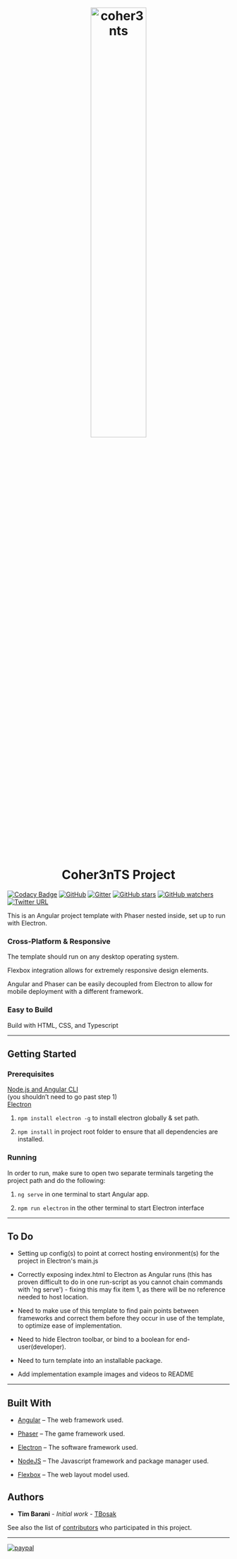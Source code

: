 <h1 align="center">
<a href=" https://github.com/TBosak/game-template/archive/master.zip">
<img src="https://i.ibb.co/2sfVyqR/coher3ntslogocolor.png" alt="coher3nts" height="50% width="50%" border="0">
  </a><br>
Coher3nTS Project
</h1>

[![Codacy Badge](https://api.codacy.com/project/badge/Grade/29fb4dffbab44f48bbb57bd6be67d5ca)](https://app.codacy.com/manual/TBosak/game-template?utm_source=github.com&utm_medium=referral&utm_content=TBosak/game-template&utm_campaign=Badge_Grade_Dashboard) [![GitHub](https://img.shields.io/github/license/TBosak/game-template)](https://github.com/TBosak/game-template/blob/master/LICENSE) [![Gitter](https://badges.gitter.im/Angular-Phaser-Electron-Template/community.svg)](https://gitter.im/Angular-Phaser-Electron-Template/community?utm_source=badge&utm_medium=badge&utm_campaign=pr-badge) [![GitHub stars](https://img.shields.io/github/stars/TBosak/game-template?style=social)](https://github.com/TBosak/game-template) [![GitHub watchers](https://img.shields.io/github/watchers/TBosak/game-template?label=Watchers&style=social)](https://github.com/TBosak/game-template) [![Twitter URL](https://img.shields.io/twitter/url?style=social&url=https%3A%2F%2Fgithub.com%2FTBosak%2Fgame-template)](https://twitter.com/intent/tweet?text=Wow:&url=https%3A%2F%2Fgithub.com%2FTBosak%2Fgame-template)

This is an Angular project template with Phaser nested inside, set up to run with Electron.

### Cross-Platform & Responsive
The template should run on any desktop operating system.  

Flexbox integration allows for extremely responsive design elements.  

Angular and Phaser can be easily decoupled from Electron to allow for mobile deployment with a different framework.  


### Easy to Build
Build with HTML, CSS, and Typescript  

---

## Getting Started


### Prerequisites
[Node.js and Angular CLI](https://angular.io/guide/setup-local)  
(you shouldn’t need to go past step 1)  
[Electron](https://www.electronjs.org/docs/tutorial/installation)  


1. ```npm install electron -g``` to install electron globally & set path.  

2. ```npm install``` in project root folder to ensure that all dependencies are installed.  


### Running
In order to run, make sure to open two separate terminals targeting the project path and do the following:  

1. ```ng serve``` in one terminal to start Angular app.  

2. ```npm run electron``` in the other terminal to start Electron interface  

---

## To Do  
* Setting up config(s) to point at correct hosting environment(s) for the project in Electron's main.js  

* Correctly exposing index.html to Electron as Angular runs (this has proven difficult to do in one run-script as you cannot chain commands with 'ng serve') - fixing this may fix item 1, as there will be no reference needed to host location.  

* Need to make use of this template to find pain points between frameworks and correct them before they occur in use of the template, to optimize ease of implementation.  

* Need to hide Electron toolbar, or bind to a boolean for end-user(developer).  

* Need to turn template into an installable package.  

* Add implementation example images and videos to README

---

## Built With

* [Angular](https://angular.io/) – The web framework used.  

* [Phaser]( https://phaser.io/) – The game framework used.  

* [Electron]( https://www.electronjs.org/) – The software framework used.  

* [NodeJS](https://nodejs.org/en/) – The Javascript framework and package manager used.  

* [Flexbox](https://github.com/angular/flex-layout) – The web layout model used.

## Authors

* **Tim Barani** - *Initial work* - [TBosak]( https://github.com/TBosak)

See also the list of [contributors](https://github.com/your/project/contributors) who participated in this project.
  
  
---

[![paypal](https://www.paypalobjects.com/en_US/i/btn/btn_donateCC_LG.gif)](https://www.paypal.com/cgi-bin/webscr?cmd=_s-xclick&hosted_button_id=V5LC4XTQDDE82&source=url)
